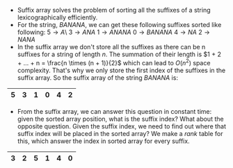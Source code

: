 - Suffix array solves the problem of sorting all the suffixes of a string lexicographically efficiently.
- For the string, $BANANA$, we can get these following suffixes sorted like following:
	$5 \rightarrow A$\\
	$3 \rightarrow ANA$
	$1 \rightarrow ANANA$
	$0 \rightarrow BANANA$
	$4 \rightarrow NA$
	$2 \rightarrow NANA$
- In the suffix array we don't store all the suffixes as there can be n suffixes for a string of length $n$. The summation of their length is $1 + 2 + ... + n = \frac{n \times (n + 1)}{2}$ which can lead to $O(n^2)$ space complexity. That's why we only store the first index of the suffixes in the suffix array. So the suffix array of the string $BANANA$ is:

| 5 | 3 | 1 | 0 | 4 | 2 |
|---|---|---|---|---|---|

- From the suffix array, we can answer this question in constant time: given the sorted array position, what is the suffix index? What about the opposite question. Given the suffix index, we need to find out where that suffix index will be placed in the sorted array? We make a $rank$ table for this, which answer the index in sorted array for every suffix.

| 3 | 2 | 5 | 1 | 4 | 0 |
| -- | --  | --  | --  | --  | --  | 
